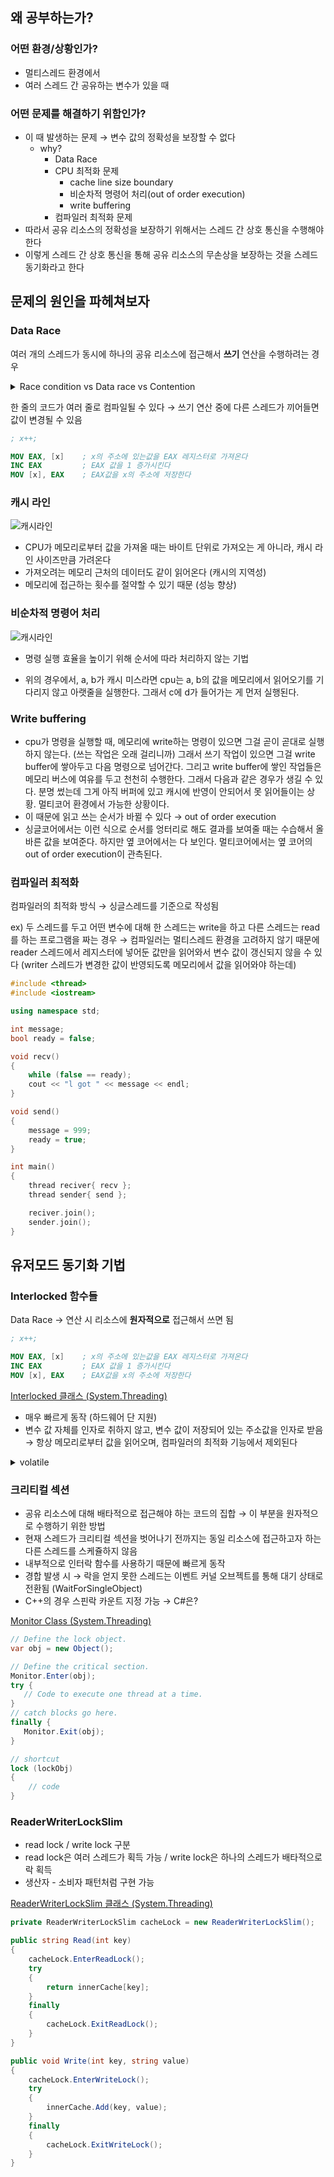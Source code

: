 ## 왜 공부하는가?

### 어떤 환경/상황인가?

- 멀티스레드 환경에서
- 여러 스레드 간 공유하는 변수가 있을 때

### 어떤 문제를 해결하기 위함인가?

- 이 때 발생하는 문제 → 변수 값의 정확성을 보장할 수 없다
    - why?
        - Data Race
        - CPU 최적화 문제
            - cache line size boundary
            - 비순차적 명령어 처리(out of order execution)
            - write buffering
        - 컴파일러 최적화 문제
- 따라서 공유 리소스의 정확성을 보장하기 위해서는 스레드 간 상호 통신을 수행해야 한다
- 이렇게 스레드 간 상호 통신을 통해 공유 리소스의 무손상을 보장하는 것을 스레드 동기화라고 한다

## 문제의 원인을 파헤쳐보자

### Data Race

여러 개의 스레드가 동시에 하나의 공유 리소스에 접근해서 **쓰기** 연산을 수행하려는 경우

<details>
<summary>Race condition vs Data race vs Contention</summary>

- race condition : 여러 스레드가 동시에 같은 공유 자원에 접근할 수 있을 때, 작업의 진행 순서에 따라 결과가 달라지는 상황 → 즉, **작업의 순서**가 프로그램의 올바른 동작에 영향을 미치는 경우
    - 결과(프로그램 실행)의 정확성이 스레드 간의 올바른 작업 순서에 달려있음
- data race : 적절한 동기화 방법 없이 다른 곳에서 읽을 가능성이 있는 메모리에 쓰기 작업을 하는 것
    - 일반적으로 data race는 race condition의 부분집합임
    - but, 그렇지 않은 경우도 존재. 데이터 레이스가 일어나도 결과가 변하지 않는 경우가 있다면 레이스 컨디션에는 해당하지 않음
- contention : 여러 스레드가 동시에 같은 공유 자원에 접근하려고 하는 상황
    - 이때의 공유 자원이란 뮤텍스, 세마포어 등의 동기화를 위한 커널 오브젝트가 포함될 수 있음
    - contention의 결과로 스레드 블로킹, 수행 지연이 발생할 수 있음
- 정리하자면, race condition과 data race는 수행 결과의 측면에서 사용되는 용어이고, contention은 동기화 시의 처리 성능 측면에서 사용되는 용어
</details>

한 줄의 코드가 여러 줄로 컴파일될 수 있다 → 쓰기 연산 중에 다른 스레드가 끼어들면 값이 변경될 수 있음  

```nasm
; x++;

MOV EAX, [x]    ; x의 주소에 있는값을 EAX 레지스터로 가져온다
INC EAX         ; EAX 값을 1 증가시킨다
MOV [x], EAX    ; EAX값을 x의 주소에 저장한다 
```

### 캐시 라인
![캐시라인](./imgs/2023-04-12-cacheline.png)
- CPU가 메모리로부터 값을 가져올 때는 바이트 단위로 가져오는 게 아니라, 캐시 라인 사이즈만큼 가려온다
- 가져오려는 메모리 근처의 데이터도 같이 읽어온다 (캐시의 지역성)
- 메모리에 접근하는 횟수를 절약할 수 있기 때문 (성능 향상)

### 비순차적 명령어 처리
![캐시라인](./imgs/2023-04-12-unordered-execution.png)

- 명령 실행 효율을 높이기 위해 순서에 따라 처리하지 않는 기법

- 위의 경우에서, a, b가 캐시 미스라면 cpu는 a, b의 값을 메모리에서 읽어오기를  기다리지 않고 아랫줄을 실행한다. 그래서 c에 d가 들어가는 게 먼저 실행된다.

### Write buffering

- cpu가 명령을 실행할 때, 메모리에 write하는 명령이 있으면 그걸 곧이 곧대로 실행하지 않는다. (쓰는 작업은 오래 걸리니까) 그래서 쓰기 작업이 있으면 그걸 write buffer에 쌓아두고 다음 명령으로 넘어간다. 그리고 write buffer에 쌓인 작업들은 메모리 버스에 여유를 두고 천천히 수행한다. 그래서 다음과 같은 경우가 생길 수 있다. 분명 썼는데 그게 아직 버퍼에 있고 캐시에 반영이 안되어서 못 읽어들이는 상황. 멀티코어 환경에서 가능한 상황이다.
- 이 때문에 읽고 쓰는 순서가 바뀔 수 있다 → out of order execution
- 싱글코어에서는 이런 식으로 순서를 엉터리로 해도 결과를 보여줄 때는 수습해서 올바른 값을 보여준다. 하지만 옆 코어에서는 다 보인다.  멀티코어에서는 옆 코어의 out of order execution이 관측된다.

### 컴파일러 최적화

컴파일러의 최적화 방식 → 싱글스레드를 기준으로 작성됨 

ex) 두 스레드를 두고 어떤 변수에 대해 한 스레드는 write을 하고 다른 스레드는 read를 하는 프로그램을 짜는 경우 → 컴파일러는 멀티스레드 환경을 고려하지 않기 때문에 reader 스레드에서 레지스터에 넣어둔 값만을 읽어와서 변수 값이 갱신되지 않을 수 있다 (writer 스레드가 변경한 값이 반영되도록 메모리에서 값을 읽어와야 하는데)

```cpp
#include <thread>
#include <iostream>

using namespace std;

int message;
bool ready = false;

void recv()
{
	while (false == ready);
	cout << "l got " << message << endl;
}

void send()
{
	message = 999;
	ready = true;
}

int main()
{
	thread reciver{ recv };
	thread sender{ send };

	reciver.join();
	sender.join();
}
```

## 유저모드 동기화 기법

### Interlocked 함수들

Data Race → 연산 시 리소스에 **원자적으로** 접근해서 쓰면 됨 

```nasm
; x++;

MOV EAX, [x]    ; x의 주소에 있는값을 EAX 레지스터로 가져온다
INC EAX         ; EAX 값을 1 증가시킨다
MOV [x], EAX    ; EAX값을 x의 주소에 저장한다 
```

[Interlocked 클래스 (System.Threading)](https://learn.microsoft.com/ko-kr/dotnet/api/system.threading.interlocked?view=net-7.0)

- 매우 빠르게 동작 (하드웨어 단 지원)
- 변수 값 자체를 인자로 취하지 않고, 변수 값이 저장되어 있는 주소값을 인자로 받음 → 항상 메모리로부터 값을 읽어오며, 컴파일러의 최적화 기능에서 제외된다

<details>
<summary>volatile</summary>
    
  - C++ → 컴파일러 최적화 꺼라

  - C# → 무조건 메모리에서 값을 읽어와라 
    
  ```csharp
  volatile int refCount;

  public void AddReference()
  {
    Interlocked.Increment(ref refCount);
  }

  public void ReleaseReference()
  {
    Interlocked.Decrement(ref refCount);
  }
  ```
</details>

### 크리티컬 섹션

- 공유 리소스에 대해 배타적으로 접근해야 하는 코드의 집합 → 이 부분을 원자적으로 수행하기 위한 방법
- 현재 스레드가 크리티컬 섹션을 벗어나기 전까지는 동일 리소스에 접근하고자 하는 다른 스레드를 스케쥴하지 않음
- 내부적으로 인터락 함수를 사용하기 때문에 빠르게 동작
- 경합 발생 시 → 락을 얻지 못한 스레드는 이벤트 커널 오브젝트를 통해 대기 상태로 전환됨 (WaitForSingleObject)
- C++의 경우 스핀락 카운트 지정 가능 → C#은?

[Monitor Class (System.Threading)](https://learn.microsoft.com/en-us/dotnet/api/system.threading.monitor?view=net-7.0)

```csharp
// Define the lock object.
var obj = new Object();

// Define the critical section.
Monitor.Enter(obj);
try {
   // Code to execute one thread at a time.
}
// catch blocks go here.
finally {
   Monitor.Exit(obj);
}

// shortcut
lock (lockObj)
{
	// code
}
```

### ReaderWriterLockSlim

- read lock / write lock 구분
- read lock은 여러 스레드가 획득 가능 / write lock은 하나의 스레드가 배타적으로 락 획득
- 생산자 - 소비자 패턴처럼 구현 가능

[ReaderWriterLockSlim 클래스 (System.Threading)](https://learn.microsoft.com/ko-kr/dotnet/api/system.threading.readerwriterlockslim?view=net-7.0)

```csharp
private ReaderWriterLockSlim cacheLock = new ReaderWriterLockSlim();

public string Read(int key)
{
    cacheLock.EnterReadLock();
    try
    {
        return innerCache[key];
    }
    finally
    {
        cacheLock.ExitReadLock();
    }
}

public void Write(int key, string value)
{
    cacheLock.EnterWriteLock();
    try
    {
        innerCache.Add(key, value);
    }
    finally
    {
        cacheLock.ExitWriteLock();
    }
}
```
